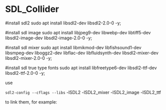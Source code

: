 # SDL_Collider

#install sdl2
sudo apt install libsdl2-dev libsdl2-2.0-0 -y;

#install sdl image
sudo apt install libjpeg9-dev libwebp-dev libtiff5-dev libsdl2-image-dev libsdl2-image-2.0-0 -y;

#install sdl mixer
sudo apt install libmikmod-dev libfishsound1-dev libsmpeg-dev liboggz2-dev libflac-dev libfluidsynth-dev libsdl2-mixer-dev libsdl2-mixer-2.0-0 -y;

#install sdl true type fonts
sudo apt install libfreetype6-dev libsdl2-ttf-dev libsdl2-ttf-2.0-0 -y;

use

`sdl2-config --cflags --libs` -lSDL2 -lSDL2_mixer -lSDL2_image -lSDL2_ttf

to link them, for example:




